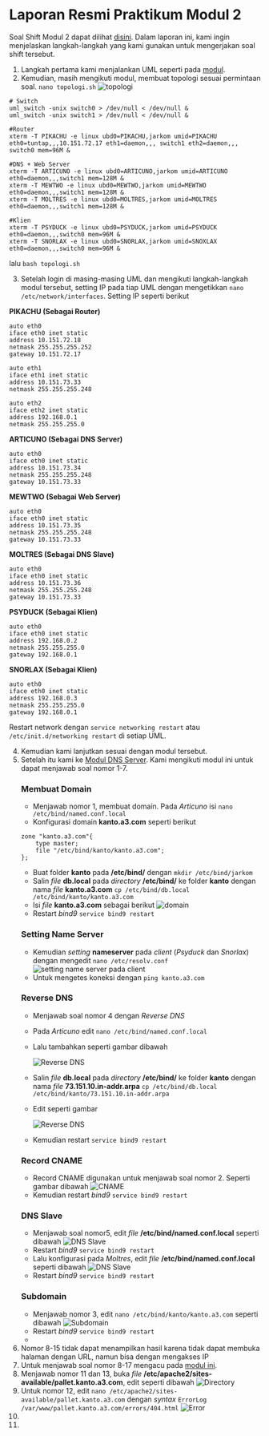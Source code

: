 

# Laporan Resmi Praktikum Modul 2

Soal Shift Modul 2 dapat dilihat [disini](Soal/Soal%20Shift%20Modul%202.pdf). Dalam laporan ini, kami ingin menjelaskan langkah-langkah yang kami gunakan untuk mengerjakan soal shift tersebut.

1. Langkah pertama kami menjalankan UML seperti pada [modul](https://github.com/afrchmdi/Jarkom-Modul-Pengenalan-UML).
2. Kemudian, masih mengikuti modul, membuat topologi sesuai permintaan soal. `nano topologi.sh`
![topologi](/Gambar/topologi.png)

```shell
# Switch
uml_switch -unix switch0 > /dev/null < /dev/null &
uml_switch -unix switch1 > /dev/null < /dev/null &

#Router
xterm -T PIKACHU -e linux ubd0=PIKACHU,jarkom umid=PIKACHU eth0=tuntap,,,10.151.72.17 eth1=daemon,,, switch1 eth2=daemon,,, switch0 mem=96M &

#DNS + Web Server
xterm -T ARTICUNO -e linux ubd0=ARTICUNO,jarkom umid=ARTICUNO eth0=daemon,,,switch1 mem=128M &
xterm -T MEWTWO -e linux ubd0=MEWTWO,jarkom umid=MEWTWO eth0=daemon,,,switch1 mem=128M &
xterm -T MOLTRES -e linux ubd0=MOLTRES,jarkom umid=MOLTRES eth0=daemon,,,switch1 mem=128M &

#Klien
xterm -T PSYDUCK -e linux ubd0=PSYDUCK,jarkom umid=PSYDUCK eth0=daemon,,,switch0 mem=96M &
xterm -T SNORLAX -e linux ubd0=SNORLAX,jarkom umid=SNOXLAX eth0=daemon,,,switch0 mem=96M &
```
lalu `bash topologi.sh`

3. Setelah login di masing-masing UML dan mengikuti langkah-langkah modul tersebut, setting IP pada tiap UML dengan mengetikkan `nano /etc/network/interfaces`. Setting IP seperti berikut

**PIKACHU (Sebagai Router)**
```
auto eth0
iface eth0 inet static
address 10.151.72.18
netmask 255.255.255.252
gateway 10.151.72.17

auto eth1
iface eth1 inet static
address 10.151.73.33
netmask 255.255.255.248

auto eth2
iface eth2 inet static
address 192.168.0.1
netmask 255.255.255.0
```

**ARTICUNO (Sebagai DNS Server)**
```
auto eth0
iface eth0 inet static
address 10.151.73.34
netmask 255.255.255.248
gateway 10.151.73.33
```

**MEWTWO (Sebagai Web Server)**
```
auto eth0
iface eth0 inet static
address 10.151.73.35
netmask 255.255.255.248
gateway 10.151.73.33
```

**MOLTRES (Sebagai DNS Slave)**
```
auto eth0
iface eth0 inet static
address 10.151.73.36
netmask 255.255.255.248
gateway 10.151.73.33
```

**PSYDUCK (Sebagai Klien)**
```
auto eth0
iface eth0 inet static
address 192.168.0.2
netmask 255.255.255.0
gateway 192.168.0.1
```

**SNORLAX (Sebagai Klien)**
```
auto eth0
iface eth0 inet static
address 192.168.0.3
netmask 255.255.255.0
gateway 192.168.0.1
```
Restart network dengan `service networking restart` atau `/etc/init.d/networking restart` di setiap UML.

4. Kemudian kami lanjutkan sesuai dengan modul tersebut.
5. Setelah itu kami ke [Modul DNS Server](https://github.com/ismail2803/Jarkom-modul-2-2019/blob/master/DNS/README.md). Kami mengikuti modul ini untuk dapat menjawab soal nomor 1-7.
	### Membuat Domain
	- Menjawab nomor 1, membuat domain. Pada *Articuno* isi `nano /etc/bind/named.conf.local`
	- Konfigurasi domain **kanto.a3.com** seperti berikut
	```shell
	zone "kanto.a3.com"{
		type master;
		file "/etc/bind/kanto/kanto.a3.com";
	};
	```
	- Buat folder **kanto** pada **/etc/bind/** dengan `mkdir /etc/bind/jarkom`
	- Salin *file* **db.local** pada *directory* **/etc/bind/** ke folder **kanto** dengan nama *file* **kanto.a3.com**
		`cp /etc/bind/db.local /etc/bind/kanto/kanto.a3.com`
	- Isi *file* **kanto.a3.com** sebagai berikut
		![domain](/Gambar/kanto.PNG)
	- Restart *bind9* `service bind9 restart`
	### Setting Name Server
	- Kemudian *setting* **nameserver** pada *client* (*Psyduck* dan *Snorlax*) dengan mengedit `nano /etc/resolv.conf`
		![setting name server pada client](/Gambar/nameserver.PNG)
	- Untuk mengetes koneksi dengan `ping kanto.a3.com`
	### Reverse DNS
	- Menjawab soal nomor 4 dengan *Reverse DNS*
	- Pada *Articuno* edit `nano /etc/bind/named.conf.local`
	- Lalu tambahkan seperti gambar dibawah
		
		![Reverse DNS](/Gambar/reverse.PNG)
	- Salin *file* **db.local** pada *directory* **/etc/bind/** ke folder **kanto** dengan nama *file* **73.151.10.in-addr.arpa**
	`cp /etc/bind/db.local /etc/bind/kanto/73.151.10.in-addr.arpa`
	- Edit seperti gambar
		
		![Reverse DNS](/Gambar/reverse2.PNG)
	- Kemudian restart `service bind9 restart`
	### Record CNAME
	- Record CNAME digunakan untuk menjawab soal nomor 2. Seperti gambar dibawah
		![CNAME](/Gambar/kanto.PNG) 
	- Kemudian restart *bind9* `service bind9 restart`
	### DNS Slave
	-  Menjawab soal nomor5, edit *file* **/etc/bind/named.conf.local** seperti dibawah
	![DNS Slave](/Gambar/slave.PNG)
	- Restart *bind9* `service bind9 restart`
	- Lalu konfigurasi pada *Moltres*, edit *file* **/etc/bind/named.conf.local** seperti dibawah
	![DNS Slave](/Gambar/slave2.PNG)
	- Restart *bind9* `service bind9 restart`
	### Subdomain
	- Menjawab nomor 3, edit `nano /etc/bind/kanto/kanto.a3.com` seperti dibawah
	![Subdomain](/Gambar/kanto.PNG)
	- Restart *bind9* `service bind9 restart`
	- 
6. Nomor 8-15 tidak dapat menampilkan hasil karena tidak dapat membuka halaman dengan URL, namun bisa dengan mengakses IP
7. Untuk menjawab soal nomor 8-17 mengacu pada [modul ini](https://github.com/ismail2803/Jarkom-modul-2-2019/tree/master/WebServer).
8. Menjawab nomor 11 dan 13, buka *file* **/etc/apache2/sites-available/pallet.kanto.a3.com**, edit seperti dibawah
![Directory](/Gambar/no11.PNG)
9. Untuk nomor 12, edit `nano /etc/apache2/sites-available/pallet.kanto.a3.com` dengan *syntax* `ErrorLog /var/www/pallet.kanto.a3.com/errors/404.html`
![Error](/Gambar/error.PNG)
10. 
11. 